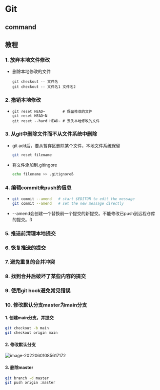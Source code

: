 # Git

## command

## 教程

### 1. 放弃本地文件修改

* 删除本地修改的文件

  ```
  git checkout -- 文件名
  git checkout -- 文件名1 文件名2
  ```

### 2. 撤销本地修改

* ```
  git reset HEAD~        # 保留修改的文件
  git reset HEAD~N
  git reset --hard HEAD~ # 丢失本地修改的文件
  ```

### 3. 从git中删除文件而不从文件系统中删除

* git add后，要从暂存区删除某个文件，本地文件系统保留

  ```bash
  git reset filename
  ```

* 将文件添加到.gitingore

  ```bash
  echo filename >> .gitignoreß
  ```

### 4. 编辑commit未push的信息

* ```bash
  git commit --amend   # start $EDITOR to edit the message
  git commit --amend   # set the new message directly
  ```

* --amend会创建一个替换前一个提交的新提交。不能修改已push到远程仓库的提交。ß

### 5. 推送前清理本地提交

### 6. 恢复推送的提交

### 7. 避免重复的合并冲突

### 8. 找到合并后破坏了某些内容的提交

### 9. 使用git hook避免常见错误

### 10. 修改默认分支master为main分支

#### 1. 创建main分支，并提交

```sh
git checkout -b main
git checkout origin main
```

#### 2. 修改默认分支

![image-20220601085617172](C:\Users\zefeng\AppData\Roaming\Typora\typora-user-images\image-20220601085617172.png)

#### 3. 删除master

```sh
git branch -d master
git push origin :master
```







